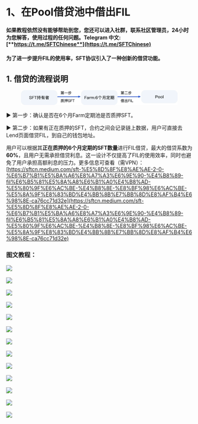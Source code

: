 # 1、在Pool借贷池中借出FIL

#### &#x20;    如果教程依然没有能够帮助到您，您还可以进入社群，联系社区管理员，24小时为您解答，使用过程的任何问题。**Telegram 中文:** [**https://t.me/SFTChinese**](https://t.me/SFTChinese)

#### 为了进一步提升FIL的使用率，SFT协议引入了一种创新的借贷功能。

## 1. 借贷的流程说明 <a href="#4c71" id="4c71"></a>

<figure><img src="../../../.gitbook/assets/image (12).png" alt=""><figcaption></figcaption></figure>

▶ 第一步：确认是否在6个月Farm定期池是否质押SFT。

▶ 第二步：如果有正在质押的SFT，合约之间会记录链上数据，用户可直接去Lend页面借贷FIL，到自己的钱包地址。

用户可以根据其**正在质押的6个月定期的SFT数量**进行FIL借贷，最大的借贷系数为**60%**，且用户无需承担借贷利息。这一设计不仅提高了FIL的使用效率，同时也避免了用户承担高额利息的压力。更多信息可查看（需VPN）：[https://sftcn.medium.com/sft-%E5%8D%8F%E8%AE%AE-2-0-%E6%B7%B1%E5%BA%A6%E8%A7%A3%E6%9E%90-%E4%B8%89-fil%E6%B5%81%E5%8A%A8%E6%B1%A0%E4%B8%AD-%E5%80%9F%E6%AC%BE-%E4%B8%8E-%E8%BF%98%E6%AC%BE-%E5%8A%9F%E8%83%BD%E4%BB%8B%E7%BB%8D%E8%AF%B4%E6%98%8E-ca76cc71d32e](https://sftcn.medium.com/sft-%E5%8D%8F%E8%AE%AE-2-0-%E6%B7%B1%E5%BA%A6%E8%A7%A3%E6%9E%90-%E4%B8%89-fil%E6%B5%81%E5%8A%A8%E6%B1%A0%E4%B8%AD-%E5%80%9F%E6%AC%BE-%E4%B8%8E-%E8%BF%98%E6%AC%BE-%E5%8A%9F%E8%83%BD%E4%BB%8B%E7%BB%8D%E8%AF%B4%E6%98%8E-ca76cc71d32e)

### 图文教程：

![](https://lh4.googleusercontent.com/v2cgwg3FWaFbvPTye5P\_0nz15HaM5CSjK0A3mNaVmbvkA\_Zi2z4E2sT28o\_uazgN2h9QQrUCHmmElwvNYoYXETazgydqgksQxcr\_q3iXnRZC520YtS2eMk5evlnDr25l6oKKIPcfeDsj-cc2knWXy4k)

![](https://lh4.googleusercontent.com/QK1tLW1WBvBlBRs\_40W7yIvxiZADypEwMvg8HaQdz45rlPn5Z2i2gnIDbG4tlWSHFRrmsHXIUp8IXnus8moKRLr9DiCXc4xqKrov8H61CCnplxYFMDlmpj7h5XFIlf0xkPco1NyOSLJFmIlWKp3kGio)

![](https://lh5.googleusercontent.com/UCwOga-bZp\_29UsInxM8mP2WwO9cQVekrlHO9CuvFAd6TPRHowHOh3YBxES3ptDep0am\_utaZqN6CkX9AplJF6Sit-AfZs1Piy\_hn-6o4u1yKaKa2zMHY1Aycqyq7XHKkx3RCBdNJHNQLcI\_9jio1Ec)

![](https://lh6.googleusercontent.com/zQDPMmxq7BexG7hc4MBS6JTfG7GP3uBZHw0zbbYDBa89HV-OUe3lbPhKiQRh0f-mZR3AUWXVspUtJ3v4pMsjBdteMqZpyqDHqKTo09YRYNUi\_ob\_Dca\_ZDeQMMZf2bRqdeS\_lceQ9Tj5ct3tDJiiwks)

![](https://lh5.googleusercontent.com/RbZWMFP6WFqAvgo8pRZdGepNqjhruGDs8oEOdE9J3UHXQxS5x-GV6dJVWUU0\_DkpcBPcinWE\_chuC4jHCbwMBzVXxm8pzfU9G9UPbDlxUycYXPY-UbM1AHNFK7U2MI67P91xN5VOwLI-W4Q\_6y7bbbs)

![](https://lh3.googleusercontent.com/acQSgLAM-yupvL7TZRVPB99mNZn9xCS6nntRwI3nNcFTRr5RmkHrB6i3uH2nG42FKVNM1jW6Vfyemcz2i6smE0beekfEwPNa03cQ-H0mULLOZLFIMK1p2HKsUQg9p1GaVjKjcP3sh3ELSGYzvOXbYfo)

![](https://lh4.googleusercontent.com/gZ5ZMl3Gt9dr8acPDa2rDqobyTREpacl59hFDmgSdbm1KouD9QbaQUbpy35VIozno4R7mQLIBwp\_DEohxKVSpTqsg1pAaG9pkBKZqyBrYj5vnOcBt6DkNSXqG5nRTwdLelRlN6o1bJUCbCWfT-xbIo8)

![](https://lh4.googleusercontent.com/ACwrSAwAs9c-8wjTMBDk\_tb1CwSlhx-z7U\_tT4\_a44SeWnezNIqNIoLwTatj-JdtxQ0BCh2fGBSrGK8UtJHy-wkwoDwrvGZMW2Ma-FflQ61jjFWcXCPqJxt8feKlGZzHoj7pQa9Qcp1rak270W\_EOMo)

![](https://lh3.googleusercontent.com/\_HywJUMQgY730FFIAgOGoqPL6F5-oAu5UCxARHgIl9CbrujuVS-c2mvu36aRA2fufm7Ni9A2nsKJFoOXEExpI7mKn09Yt95NOKsZvnOHtkO-qc0VwoOMGprVKo4L9v80u3h6QItIV3sgfXXXsJog614)

![](https://lh6.googleusercontent.com/CSxCw8EMYXq8Z15o36\_7hNgeWOytZ7jaJJHOtbJqJlzuqrS7eKjdkVOVrnEqi1n\_sxmm5PD3Ab9k8QwkF4h\_TLfbpJT7LPRNDQs7EGVJ7\_OT6RvuaRg6hO4r3Tt8Hq1O4J8oWvTMorJdb4KNoFlpDio)

![](https://lh5.googleusercontent.com/pqfEfRH1nwx1SW7zlX4iJ0iXkchg\_MZTEJfuGaZ\_gMqRm99iBhVpwXKw6DbE3PW26oO5CuWGustmCWwVvPirVvXsjC8N\_jimOrA4eYuiPMq1gPDFS3\_0AJsMEYN3I0v6HETP0dL-ikhYNtzMCFtogD4)

![](https://lh3.googleusercontent.com/GR7D9Ec5c0hz-q2Aw4IMPhBSpF2sSEoYs2YAsuot3lL0keq1vMxAUpkbvWXtP\_EpKNUnlcqYWjkCh1mrpx-B13hYcpv5qTa-39l-M1cvn8ESTa5i07ntz16GZ\_8HJ9y43cXwOqjN2LUCtPbfdtJIg50)

![](https://lh6.googleusercontent.com/qTxQ-Nl43cF2TCyY22OPUtlzZWyrxVjwz27mMd31CuxCvh6D\_iSy2YMZgMQxcRCO4K8hJsow8hdrpYKvc1phwKSUvb296ZqAimaJ2k8NLCOHJwDdxDk2uEzYyOqzcfSM7WqxGGxovblC-ncWcSp7q7A)


